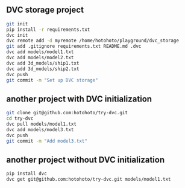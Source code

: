## DVC storage project

```sh
git init
pip install -r requirements.txt
dvc init
dvc remote add -d myremote /home/hotohoto/playground/dvc_storage
git add .gitignore requirements.txt README.md .dvc
dvc add models/model1.txt
dvc add models/model2.txt
dvc add 3d_models/ship1.txt
dvc add 3d_models/ship2.txt
dvc push
git commit -m "Set up DVC storage"
```

## another project with DVC initialization

```sh
git clone git@github.com:hotohoto/try-dvc.git
cd try-dvc
dvc pull models/model1.txt
dvc add models/model3.txt
dvc push
git commit -m "Add model3.txt"
```

## another project without DVC initialization

```sh
pip install dvc
dvc get git@github.com:hotohoto/try-dvc.git models/model1.txt
```
